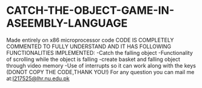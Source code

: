 # CATCH-THE-OBJECT-GAME-IN-ASEEMBLY-LANGUAGE
Made entirely on x86 microprocessor code
CODE IS COMPLETELY COMMENTED TO FULLY UNDERSTAND AND IT HAS FOLLOWING FUNCTIONALITIES IMPLEMENTED:
-Catch the falling object
-Functionality of scrolling while the object is falling
-create basket and falling object through video memory
-Use of interrupts so it can work along with the keys
(DONOT COPY THE CODE,THANK YOU!)
For any question you can mail me at:l217525@lhr.nu.edu.pk

